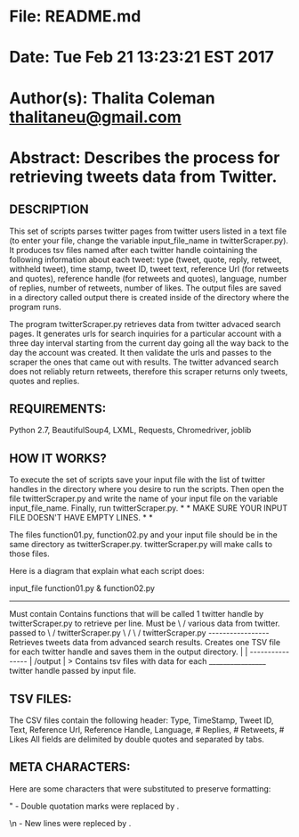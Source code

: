 
# File:         README.md
# Date:         Tue Feb 21 13:23:21 EST 2017
# Author(s):    Thalita Coleman  <thalitaneu@gmail.com>
# Abstract:     Describes the process for retrieving tweets data from Twitter.


DESCRIPTION
-----------
This set of scripts parses twitter pages from twitter users listed in a text file (to enter your
file, change the variable input_file_name in twitterScraper.py). It produces tsv files named after
each twitter handle cointaining the following information about each tweet: type (tweet, quote, reply,
retweet, withheld tweet), time stamp, tweet ID, tweet text, reference Url (for retweets and quotes),
reference handle (for retweets and quotes), language, number of replies, number of retweets, number of likes.
The output files are saved in a directory called output there is created inside of the
directory where the program runs.

The program twitterScraper.py retrieves data from twitter advaced search pages. It generates urls
for search inquiries for a particular account  with a three day interval starting from the current day
going all the way back to the day the account was created. It then validate the urls and passes to the scraper
the ones that came out with results. The twitter advanced search does not reliably return retweets, therefore
this scraper returns only tweets, quotes and replies.

REQUIREMENTS:
------------
Python 2.7, BeautifulSoup4, LXML, Requests, Chromedriver, joblib

HOW IT WORKS?
-------------
To execute the set of scripts save your input file with the list of twitter handles in
the directory where you desire to run the scripts. Then open the file twitterScraper.py
and write the name of your input file on the variable input_file_name. Finally, run
twitterScraper.py. * * MAKE SURE YOUR INPUT FILE DOESN'T HAVE EMPTY LINES. * *

The files function01.py, function02.py and your input file should be in the same
directory as twitterScraper.py. twitterScraper.py will make calls to those files.

Here is a diagram that explain what each script does:



 input_file                                                     function01.py & function02.py
 ----------                                                     -----------------------------
Must contain                                            Contains functions that will be called
1 twitter handle                                              by twitterScraper.py to retrieve
per line. Must be \                                              /  various data from twitter.
passed to          \                                            /
twitterScraper.py   \                                          /
                     \                                        /
                                twitterScraper.py
                                -----------------
                   Retrieves tweets data from advanced search
                 results. Creates one TSV file for each twitter
                  handle and saves them in the output directory.
                                        |
                                        |
                                ----------------
                               |     /output    | > Contains tsv files with data for each
                                ________________     twitter handle passed by input file.



TSV FILES:
---------
The CSV files contain the following header:
Type, TimeStamp, Tweet ID, Text, Reference Url, Reference Handle, Language, # Replies, # Retweets, # Likes
All fields are delimited by double quotes and separated by tabs.

META CHARACTERS:
---------------
Here are some characters that were substituted to preserve formatting:

 " - Double quotation marks were replaced by <quote>.

\n - New lines were repleced by <newline>.
